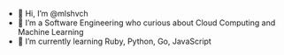 - 👋 Hi, I’m @mlshvch
- 👀 I’m a Software Engineering who curious about Cloud Computing and Machine Learning
- 🌱 I’m currently learning Ruby, Python, Go, JavaScript
